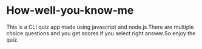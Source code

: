 # How-well-you-know-me
This is a CLI quiz app made using javascript and node.js.There are multiple choice questions and you get scores if you select right answer.So enjoy the quiz.
